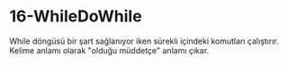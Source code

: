 # 16-WhileDoWhile
While döngüsü bir şart sağlanıyor iken sürekli içindeki komutları çalıştırır. Kelime anlamı olarak "olduğu müddetçe" anlamı çıkar.
